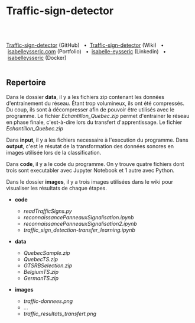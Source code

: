 # Traffic-sign-detector
<br/>
<br/>


[Traffic-sign-detector](https://github.com/isabelleysseric/Traffic-sign-detector) (GitHub)
&nbsp; • &nbsp;[Traffic-sign-detector](https://github.com/isabelleysseric/Traffic-sign-detector/wiki) (Wiki)
&nbsp; • &nbsp;[isabelleysseric.com](https://isabelleysseric.com) (Portfolio)
&nbsp; • &nbsp;[isabelle-eysseric](https://www.linkedin.com/in/isabelle-eysseric/) (Linkedin)
&nbsp; • &nbsp;[isabelleysseric](https://hub.docker.com/u/isabelleysseric) (Docker)
<br/>
<br/>


## Repertoire

Dans le dossier **data**, il y a les fichiers zip contenant les données d'entrainement du réseau. Étant trop volumineux, ils ont été compressés. Du coup, ils sont à décompresser afin de pouvoir être utilisés avec le programme. Le fichier *Echantillon_Quebec.zip* permet d'entrainer le réseau en phase finale, c'est-à-dire lors du transfert d'apprentissage. Le fichier *Echantillon_Quebec.zip*

Dans **input**, il y a les fichiers necessaire à l'execution du programme. Dans **output**, c'est le résutat de la transformation des données sonores en images utilisée lors de la classification.

Dans **code**, il y a le code du programme. On y trouve quatre fichiers dont trois sont executabler avec Jupyter Notebook et 1 autre avec Python. 

Dans le dossier **images**, il y a trois images utilisées dans le wiki pour visualiser les résultats de chaque étapes. 


- **code**
  - *readTrafficSigns.py*
  - *reconnaissancePanneauxSignalisation.ipynb*
  - *reconnaissancePanneauxSignalisation2.ipynb*
  - *traffic_sign_detection-transfer_learning.ipynb*

- **data**
  - *QuebecSample.zip*
  - *QuebecTS.zip*
  - *GTSRBSelection.zip*
  - *BelgiumTS.zip*
  - *GermanTS.zip*

- **images**
  - *traffic-donnees.png*
  - *...*
  - *traffic_resultats_transfert.png*


